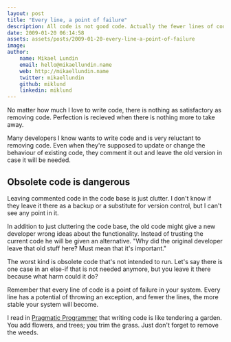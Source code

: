 ```yaml
---
layout: post
title: "Every line, a point of failure"
description: All code is not good code. Actually the fewer lines of code the better. Every line of code is a point of failure and the best situation is where we can solve a problem with no code at all.
date: 2009-01-20 06:14:58
assets: assets/posts/2009-01-20-every-line-a-point-of-failure
image: 
author: 
    name: Mikael Lundin
    email: hello@mikaellundin.name 
    web: http://mikaellundin.name
    twitter: mikaellundin
    github: miklund
    linkedin: miklund                    
---
```


No matter how much I love to write code, there is nothing as satisfactory as removing code. Perfection is recieved when there is nothing more to take away.

Many developers I know wants to write code and is very reluctant to removing code. Even when they're supposed to update or change the behaviour of existing code, they comment it out and leave the old version in case it will be needed.

## Obsolete code is dangerous

Leaving commented code in the code base is just clutter. I don't know if they leave it there as a backup or a substitute for version control, but I can't see any point in it.

In addition to just cluttering the code base, the old code might give a new developer wrong ideas about the functionality.  Instead of trusting the current code he will be given an alternative. "Why did the original developer leave that old stuff here? Must mean that it's important."

The worst kind is obsolete code that's not intended to run.  Let's say there is one case in an else-if that is not needed anymore, but you leave it there because what harm could it do?

Remember that every line of code is a point of failure in your system. Every line has a potential of throwing an exception, and fewer the lines, the more stable your system will become.

I read in [Pragmatic Programmer](http://www.amazon.com/Pragmatic-Programmer-Journeyman-Master/dp/020161622X) that writing code is like tendering a garden. You add flowers, and trees; you trim the grass. Just don't forget to remove the weeds.

